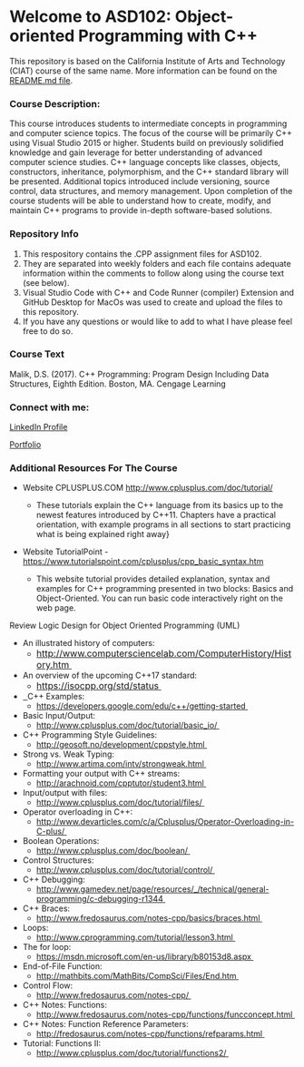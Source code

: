 <h1>Welcome to ASD102: Object-oriented Programming with C++</h1>

This repository is based on the California Institute of Arts and Technology (CIAT) course of the same name. More information can be found on the [README.md file](/gh-paages/asd102/README.md).
<h3>Course Description: </h3>
<p>This course introduces students to intermediate concepts in programming and computer science topics. The focus of the course will be primarily C++ using Visual Studio 2015 or higher. Students build on previously solidified knowledge and gain leverage for better understanding of advanced computer science studies. C++ language concepts like classes, objects, constructors, inheritance, polymorphism, and the C++ standard library will be presented. Additional topics introduced include versioning, source control, data structures, and memory management. Upon completion of the course students will be able to understand how to create, modify, and maintain C++ programs to provide in-depth software-based solutions.</p>

<h3>Repository Info</h3>
<ol>
  <li>This respository contains the .CPP assignment files for ASD102. </li>
  <li>They are separated into weekly folders and each file contains adequate information within the comments to follow along using the course text (see below). </li>
  <li>Visual Studio Code with C++ and Code Runner (compiler) Extension and GitHub Desktop for MacOs was used to create and upload the files to this repository. 
 </li>
  <li>If you have any questions or would like to add to what I have please feel free to do so. </li>
</ol>   

<h3>Course Text</h3>
Malik, D.S. (2017). C++ Programming: Program Design Including Data Structures, Eighth Edition. Boston, MA. Cengage Learning

<h3>Connect with me:</h3>
<p><a href="https://www.linkedin.com/in/drumacasieb/">LinkedIn Profile</a></p>
<p><a href="https://portfolium.com/DruMacasieb">Portfolio</a></p>


### Additional Resources For The Course

* Website CPLUSPLUS.COM http://www.cplusplus.com/doc/tutorial/ 
  *  These tutorials explain the C++ language from its basics up to the newest features introduced by C++11. Chapters have a practical orientation, with example programs in all sections to start practicing what is being explained right away}

* Website TutorialPoint - https://www.tutorialspoint.com/cplusplus/cpp_basic_syntax.htm
  * This website tutorial provides detailed explanation, syntax and examples for C++ programming presented in two blocks: Basics and Object-Oriented. You can run basic code interactively right on the web page.

Review Logic Design for Object Oriented Programming (UML)

<ul>
<li>An illustrated history of computers:
<ul>
<li><a style="font-family: inherit; font-size: 1rem;" href="http://www.computersciencelab.com/ComputerHistory/History.htm" class="external" target="_blank" rel="noreferrer noopener"><span>http://www.computersciencelab.com/ComputerHistory/History.htm</span><span aria-hidden="true" class="ui-icon ui-icon-extlink ui-icon-inline" title="Links to an external site."></span><span class="screenreader-only">&nbsp;</span></a></li>
</ul>
</li>
<li>An overview of the upcoming C++17 standard:
<ul>
<li><a style="font-family: inherit; font-size: 1rem;" href="https://isocpp.org/std/status" class="external" target="_blank" rel="noreferrer noopener"><span>https://isocpp.org/std/status</span><span aria-hidden="true" class="ui-icon ui-icon-extlink ui-icon-inline" title="Links to an external site."></span><span class="screenreader-only">&nbsp; </span></a></li>
</ul>
</li>
<li><a href="https://isocpp.org/std/status" class="external" target="_blank" rel="noreferrer noopener"><span></span><span aria-hidden="true" class="ui-icon ui-icon-extlink ui-icon-inline" title="Links to an external site."></span><span class="screenreader-only">&nbsp; </span></a>C++ Examples:
<ul>
<li><a href="https://developers.google.com/edu/c++/getting-started" class="external" target="_blank" rel="noreferrer noopener"><span>https://developers.google.com/edu/c++/getting-started</span><span aria-hidden="true" class="ui-icon ui-icon-extlink ui-icon-inline" title="Links to an external site."></span><span class="screenreader-only">&nbsp; </span></a></li>
</ul>
</li>
<li>Basic Input/Output:
<ul>
<li><a href="http://www.cplusplus.com/doc/tutorial/basic_io/" class="external" target="_blank" rel="noreferrer noopener"><span>http://www.cplusplus.com/doc/tutorial/basic_io/</span><span aria-hidden="true" class="ui-icon ui-icon-extlink ui-icon-inline" title="Links to an external site."></span><span class="screenreader-only">&nbsp; </span></a></li>
</ul>
</li>
<li>C++ Programming Style Guidelines:
<ul>
<li><a href="http://geosoft.no/development/cppstyle.html" class="external" target="_blank" rel="noreferrer noopener"><span>http://geosoft.no/development/cppstyle.html</span><span aria-hidden="true" class="ui-icon ui-icon-extlink ui-icon-inline" title="Links to an external site."></span><span class="screenreader-only">&nbsp; </span></a></li>
</ul>
</li>
<li>Strong vs. Weak Typing:
<ul>
<li><a href="http://www.artima.com/intv/strongweak.html" class="external" target="_blank" rel="noreferrer noopener"><span>http://www.artima.com/intv/strongweak.html</span><span aria-hidden="true" class="ui-icon ui-icon-extlink ui-icon-inline" title="Links to an external site."></span><span class="screenreader-only">&nbsp; </span></a></li>
</ul>
</li>
<li>Formatting your output with C++ streams:
<ul>
<li><a href="http://arachnoid.com/cpptutor/student3.html" class="external" target="_blank" rel="noreferrer noopener"><span>http://arachnoid.com/cpptutor/student3.html</span><span aria-hidden="true" class="ui-icon ui-icon-extlink ui-icon-inline" title="Links to an external site."></span><span class="screenreader-only">&nbsp; </span></a></li>
</ul>
</li>
<li>Input/output with files:
<ul>
<li><a href="http://www.cplusplus.com/doc/tutorial/files/" class="external" target="_blank" rel="noreferrer noopener"><span>http://www.cplusplus.com/doc/tutorial/files/</span><span aria-hidden="true" class="ui-icon ui-icon-extlink ui-icon-inline" title="Links to an external site."></span><span class="screenreader-only">&nbsp; </span></a></li>
</ul>
</li>
<li>Operator overloading in C++:
<ul>
<li><a href="http://www.devarticles.com/c/a/Cplusplus/Operator-Overloading-in-C-plus/" class="external" target="_blank" rel="noreferrer noopener"><span>http://www.devarticles.com/c/a/Cplusplus/Operator-Overloading-in-C-plus/</span><span aria-hidden="true" class="ui-icon ui-icon-extlink ui-icon-inline" title="Links to an external site."></span><span class="screenreader-only">&nbsp; </span></a></li>
</ul>
</li>
<li>Boolean Operations:
<ul>
<li><a href="http://www.cplusplus.com/doc/boolean/" class="external" target="_blank" rel="noreferrer noopener"><span>http://www.cplusplus.com/doc/boolean/</span><span aria-hidden="true" class="ui-icon ui-icon-extlink ui-icon-inline" title="Links to an external site."></span><span class="screenreader-only">&nbsp; </span></a></li>
</ul>
</li>
<li>Control Structures:
<ul>
<li><a href="http://www.cplusplus.com/doc/tutorial/control/" class="external" target="_blank" rel="noreferrer noopener"><span>http://www.cplusplus.com/doc/tutorial/control/</span><span aria-hidden="true" class="ui-icon ui-icon-extlink ui-icon-inline" title="Links to an external site."></span><span class="screenreader-only">&nbsp; </span></a></li>
</ul>
</li>
<li>C++ Debugging:
<ul>
<li><a href="http://www.gamedev.net/page/resources/_/technical/general-programming/c-debugging-r1344" class="external" target="_blank" rel="noreferrer noopener"><span>http://www.gamedev.net/page/resources/_/technical/general-programming/c-debugging-r1344</span><span aria-hidden="true" class="ui-icon ui-icon-extlink ui-icon-inline" title="Links to an external site."></span><span class="screenreader-only">&nbsp; </span></a></li>
</ul>
</li>
<li>C++ Braces:
<ul>
<li><a href="http://www.fredosaurus.com/notes-cpp/basics/braces.html" class="external" target="_blank" rel="noreferrer noopener"><span>http://www.fredosaurus.com/notes-cpp/basics/braces.html</span><span aria-hidden="true" class="ui-icon ui-icon-extlink ui-icon-inline" title="Links to an external site."></span><span class="screenreader-only">&nbsp; </span></a></li>
</ul>
</li>
<li>Loops:
<ul>
<li><a href="http://www.cprogramming.com/tutorial/lesson3.html" class="external" target="_blank" rel="noreferrer noopener"><span>http://www.cprogramming.com/tutorial/lesson3.html</span><span aria-hidden="true" class="ui-icon ui-icon-extlink ui-icon-inline" title="Links to an external site."></span><span class="screenreader-only">&nbsp; </span></a></li>
</ul>
</li>
<li>The for loop:
<ul>
<li><a href="https://msdn.microsoft.com/en-us/library/b80153d8.aspx" class="external" target="_blank" rel="noreferrer noopener"><span>https://msdn.microsoft.com/en-us/library/b80153d8.aspx</span><span aria-hidden="true" class="ui-icon ui-icon-extlink ui-icon-inline" title="Links to an external site."></span><span class="screenreader-only">&nbsp; </span></a></li>
</ul>
</li>
<li>End-of-File Function:
<ul>
<li><a href="http://mathbits.com/MathBits/CompSci/Files/End.htm" class="external" target="_blank" rel="noreferrer noopener"><span>http://mathbits.com/MathBits/CompSci/Files/End.htm</span><span aria-hidden="true" class="ui-icon ui-icon-extlink ui-icon-inline" title="Links to an external site."></span><span class="screenreader-only">&nbsp; </span></a></li>
</ul>
</li>
<li>Control Flow:
<ul>
<li><a href="http://www.fredosaurus.com/notes-cpp/" class="external" target="_blank" rel="noreferrer noopener"><span>http://www.fredosaurus.com/notes-cpp/</span><span aria-hidden="true" class="ui-icon ui-icon-extlink ui-icon-inline" title="Links to an external site."></span><span class="screenreader-only">&nbsp; </span></a></li>
</ul>
</li>
<li>C++ Notes: Functions:
<ul>
<li><a href="http://www.fredosaurus.com/notes-cpp/functions/funcconcept.html" class="external" target="_blank" rel="noreferrer noopener"><span>http://www.fredosaurus.com/notes-cpp/functions/funcconcept.html</span><span aria-hidden="true" class="ui-icon ui-icon-extlink ui-icon-inline" title="Links to an external site."></span><span class="screenreader-only">&nbsp; </span></a></li>
</ul>
</li>
<li>C++ Notes: Function Reference Parameters:
<ul>
<li><a href="http://fredosaurus.com/notes-cpp/functions/refparams.html" class="external" target="_blank" rel="noreferrer noopener"><span>http://fredosaurus.com/notes-cpp/functions/refparams.html</span><span aria-hidden="true" class="ui-icon ui-icon-extlink ui-icon-inline" title="Links to an external site."></span><span class="screenreader-only">&nbsp; </span></a></li>
</ul>
</li>
<li>Tutorial: Functions II:
<ul>
<li><a href="http://www.cplusplus.com/doc/tutorial/functions2/" class="external" target="_blank" rel="noreferrer noopener"><span>http://www.cplusplus.com/doc/tutorial/functions2/</span><span aria-hidden="true" class="ui-icon ui-icon-extlink ui-icon-inline" title="Links to an external site."></span><span class="screenreader-only">&nbsp; </span></a></li>
</ul>
</li>
</ul>

